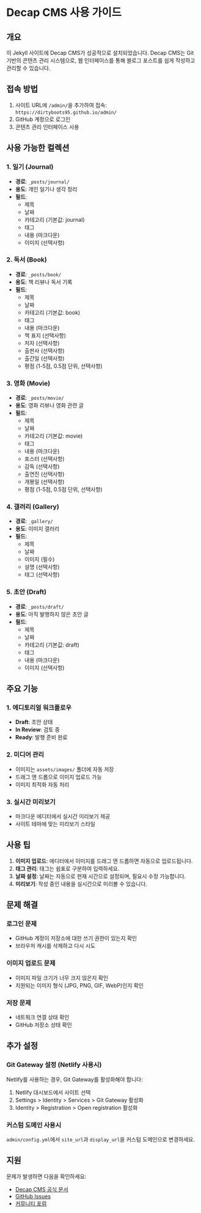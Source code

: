 # Decap CMS 사용 가이드

## 개요
이 Jekyll 사이트에 Decap CMS가 성공적으로 설치되었습니다. Decap CMS는 Git 기반의 콘텐츠 관리 시스템으로, 웹 인터페이스를 통해 블로그 포스트를 쉽게 작성하고 관리할 수 있습니다.

## 접속 방법
1. 사이트 URL에 `/admin/`을 추가하여 접속: `https://dirtyboots95.github.io/admin/`
2. GitHub 계정으로 로그인
3. 콘텐츠 관리 인터페이스 사용

## 사용 가능한 컬렉션

### 1. 일기 (Journal)
- **경로**: `_posts/journal/`
- **용도**: 개인 일기나 생각 정리
- **필드**:
  - 제목
  - 날짜
  - 카테고리 (기본값: journal)
  - 태그
  - 내용 (마크다운)
  - 이미지 (선택사항)

### 2. 독서 (Book)
- **경로**: `_posts/book/`
- **용도**: 책 리뷰나 독서 기록
- **필드**:
  - 제목
  - 날짜
  - 카테고리 (기본값: book)
  - 태그
  - 내용 (마크다운)
  - 책 표지 (선택사항)
  - 저자 (선택사항)
  - 출판사 (선택사항)
  - 출간일 (선택사항)
  - 평점 (1-5점, 0.5점 단위, 선택사항)

### 3. 영화 (Movie)
- **경로**: `_posts/movie/`
- **용도**: 영화 리뷰나 영화 관련 글
- **필드**:
  - 제목
  - 날짜
  - 카테고리 (기본값: movie)
  - 태그
  - 내용 (마크다운)
  - 포스터 (선택사항)
  - 감독 (선택사항)
  - 출연진 (선택사항)
  - 개봉일 (선택사항)
  - 평점 (1-5점, 0.5점 단위, 선택사항)

### 4. 갤러리 (Gallery)
- **경로**: `_gallery/`
- **용도**: 이미지 갤러리
- **필드**:
  - 제목
  - 날짜
  - 이미지 (필수)
  - 설명 (선택사항)
  - 태그 (선택사항)

### 5. 초안 (Draft)
- **경로**: `_posts/draft/`
- **용도**: 아직 발행하지 않은 초안 글
- **필드**:
  - 제목
  - 날짜
  - 카테고리 (기본값: draft)
  - 태그
  - 내용 (마크다운)
  - 이미지 (선택사항)

## 주요 기능

### 1. 에디토리얼 워크플로우
- **Draft**: 초안 상태
- **In Review**: 검토 중
- **Ready**: 발행 준비 완료

### 2. 미디어 관리
- 이미지는 `assets/images/` 폴더에 자동 저장
- 드래그 앤 드롭으로 이미지 업로드 가능
- 이미지 최적화 자동 처리

### 3. 실시간 미리보기
- 마크다운 에디터에서 실시간 미리보기 제공
- 사이트 테마에 맞는 미리보기 스타일

## 사용 팁

1. **이미지 업로드**: 에디터에서 이미지를 드래그 앤 드롭하면 자동으로 업로드됩니다.
2. **태그 관리**: 태그는 쉼표로 구분하여 입력하세요.
3. **날짜 설정**: 날짜는 자동으로 현재 시간으로 설정되며, 필요시 수정 가능합니다.
4. **미리보기**: 작성 중인 내용을 실시간으로 미리볼 수 있습니다.

## 문제 해결

### 로그인 문제
- GitHub 계정이 저장소에 대한 쓰기 권한이 있는지 확인
- 브라우저 캐시를 삭제하고 다시 시도

### 이미지 업로드 문제
- 이미지 파일 크기가 너무 크지 않은지 확인
- 지원되는 이미지 형식 (JPG, PNG, GIF, WebP)인지 확인

### 저장 문제
- 네트워크 연결 상태 확인
- GitHub 저장소 상태 확인

## 추가 설정

### Git Gateway 설정 (Netlify 사용시)
Netlify를 사용하는 경우, Git Gateway를 활성화해야 합니다:
1. Netlify 대시보드에서 사이트 선택
2. Settings > Identity > Services > Git Gateway 활성화
3. Identity > Registration > Open registration 활성화

### 커스텀 도메인 사용시
`admin/config.yml`에서 `site_url`과 `display_url`을 커스텀 도메인으로 변경하세요.

## 지원
문제가 발생하면 다음을 확인하세요:
- [Decap CMS 공식 문서](https://decapcms.org/docs/)
- [GitHub Issues](https://github.com/decaporg/decap-cms/issues)
- [커뮤니티 포럼](https://github.com/decaporg/decap-cms/discussions)
